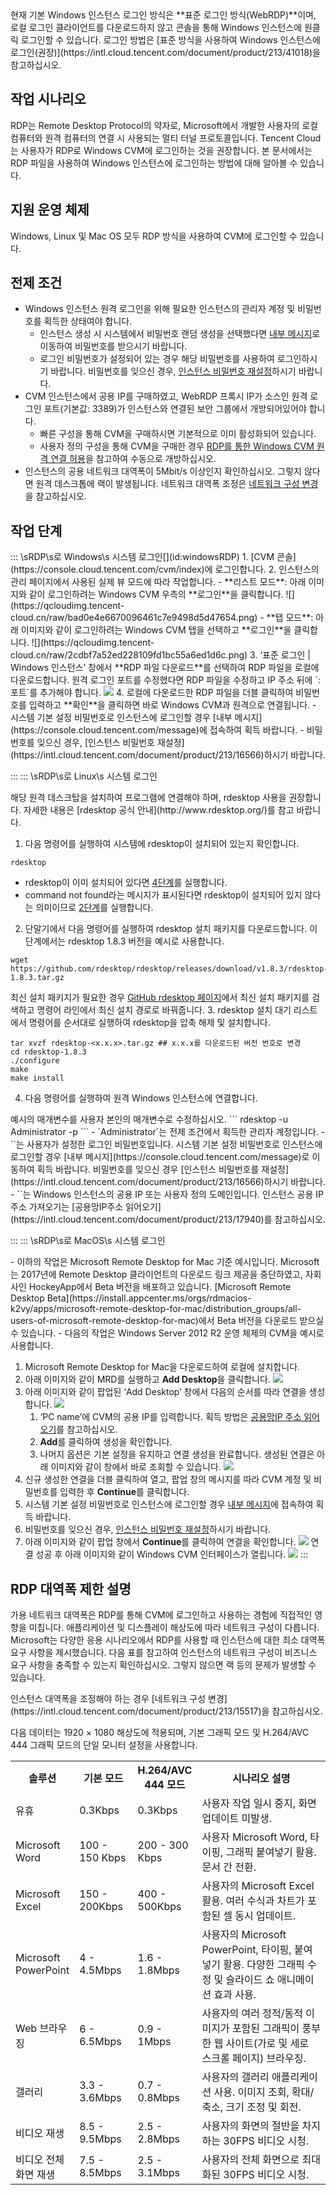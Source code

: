 <dx-alert infotype="notice" title="">
현재 기본 Windows 인스턴스 로그인 방식은 **표준 로그인 방식(WebRDP)**이며, 로컬 로그인 클라이언트를 다운로드하지 않고 콘솔을 통해 Windows 인스턴스에 원클릭 로그인할 수 있습니다. 로그인 방법은 [표준 방식을 사용하여 Windows 인스턴스에 로그인(권장)](https://intl.cloud.tencent.com/document/product/213/41018)을 참고하십시오.
</dx-alert>



## 작업 시나리오
RDP는 Remote Desktop Protocol의 약자로, Microsoft에서 개발한 사용자의 로컬 컴퓨터와 원격 컴퓨터의 연결 시 사용되는 멀티 터널 프로토콜입니다. Tencent Cloud는 사용자가 RDP로 Windows CVM에 로그인하는 것을 권장합니다. 본 문서에서는 RDP 파일을 사용하여 Windows 인스턴스에 로그인하는 방법에 대해 알아볼 수 있습니다.

## 지원 운영 체제
Windows, Linux 및 Mac OS 모두 RDP 방식을 사용하여 CVM에 로그인할 수 있습니다.

## 전제 조건

- Windows 인스턴스 원격 로그인을 위해 필요한 인스턴스의 관리자 계정 및 비밀번호를 획득한 상태여야 합니다.
  - 인스턴스 생성 시 시스템에서 비밀번호 랜덤 생성을 선택했다면 [내부 메시지](https://console.cloud.tencent.com/message)로 이동하여 비밀번호를 받으시기 바랍니다.
  - 로그인 비밀번호가 설정되어 있는 경우 해당 비밀번호를 사용하여 로그인하시기 바랍니다. 비밀번호를 잊으신 경우, [인스턴스 비밀번호 재설정](https://intl.cloud.tencent.com/document/product/213/16566)하시기 바랍니다.
- CVM 인스턴스에서 공용 IP를 구매하였고, WebRDP 프록시 IP가 소스인 원격 로그인 포트(기본값: 3389)가 인스턴스와 연결된 보안 그룹에서 개방되어있어야 합니다.
  - 빠른 구성을 통해 CVM을 구매하시면 기본적으로 이미 활성화되어 있습니다.
  - 사용자 정의 구성을 통해 CVM을 구매한 경우 [RDP를 통한 Windows CVM 원격 연결 허용](https://intl.cloud.tencent.com/document/product/213/32369)을 참고하여 수동으로 개방하십시오.
- 인스턴스의 공용 네트워크 대역폭이 5Mbit/s 이상인지 확인하십시오. 그렇지 않다면 원격 데스크톱에 랙이 발생됩니다. 네트워크 대역폭 조정은 [네트워크 구성 변경](https://intl.cloud.tencent.com/document/product/213/15517)을 참고하십시오.


## 작업 단계
<dx-tabs>
::: \sRDP\s로 Windows\s 시스템 로그인[](id:windowsRDP)
1. [CVM 콘솔](https://console.cloud.tencent.com/cvm/index)에 로그인합니다.
2. 인스턴스의 관리 페이지에서 사용된 실제 뷰 모드에 따라 작업합니다.
 - **리스트 모드**: 아래 이미지와 같이 로그인하려는 Windows CVM 우측의 **로그인**을 클릭합니다.
![](https://qcloudimg.tencent-cloud.cn/raw/bad0e4e6670096461c7e9498d5d47654.png)
 - **탭 모드**: 아래 이미지와 같이 로그인하려는 Windows CVM 탭을 선택하고 **로그인**을 클릭합니다.
![](https://qcloudimg.tencent-cloud.cn/raw/2cdbf7a52ed228109fd1bc55a6ed1d6c.png)
3. ‘표준 로그인 | Windows 인스턴스’ 창에서 **RDP 파일 다운로드**를 선택하여 RDP 파일을 로컬에 다운로드합니다.
<dx-alert infotype="explain" title="">
원격 로그인 포트를 수정했다면 RDP 파일을 수정하고 IP 주소 뒤에 `:포트`를 추가해야 합니다.
</dx-alert>
<img src="https://main.qcloudimg.com/raw/0b0076390b95da3885c8967093683975.png"/>
4. 로컬에 다운로드한 RDP 파일을 더블 클릭하여 비밀번호를 입력하고 **확인**을 클릭하면 바로 Windows CVM과 원격으로 연결됩니다.
  - 시스템 기본 설정 비밀번호로 인스턴스에 로그인할 경우 [내부 메시지](https://console.cloud.tencent.com/message)에 접속하여 획득 바랍니다.
  - 비밀번호를 잊으신 경우, [인스턴스 비밀번호 재설정](https://intl.cloud.tencent.com/document/product/213/16566)하시기 바랍니다.

:::
::: \sRDP\s로 Linux\s 시스템 로그인[](id:LinuxRDP)


<dx-alert infotype="explain" title="">
해당 원격 데스크탑을 설치하여 프로그램에 연결해야 하며, rdesktop 사용을 권장합니다. 자세한 내용은 [rdesktop 공식 안내](http://www.rdesktop.org/)를 참고 바랍니다.
</dx-alert>


1. 다음 명령어를 실행하여 시스템에 rdesktop이 설치되어 있는지 확인합니다.
```
rdesktop
```
   - rdesktop이 이미 설치되어 있다면 [4단계](#step04)를 실행합니다.
   - command not found라는 메시지가 표시된다면 rdesktop이 설치되어 있지 않다는 의미이므로 [2단계](#step02)를 실행합니다.
2. [](id:step02) 단말기에서 다음 명령어를 실행하여 rdesktop 설치 패키지를 다운로드합니다. 이 단계에서는 rdesktop 1.8.3 버전을 예시로 사용합니다.
```
wget https://github.com/rdesktop/rdesktop/releases/download/v1.8.3/rdesktop-1.8.3.tar.gz
```
최신 설치 패키지가 필요한 경우 [GitHub rdesktop 페이지](https://github.com/rdesktop/rdesktop/releases)에서 최신 설치 패키지를 검색하고 명령어 라인에서 최신 설치 경로로 바꿔줍니다.
3. rdesktop 설치 대기 리스트에서 명령어를 순서대로 실행하여 rdesktop을 압축 해제 및 설치합니다.
```
tar xvzf rdesktop-<x.x.x>.tar.gz ## x.x.x를 다운로드된 버전 번호로 변경 
cd rdesktop-1.8.3
./configure 
make 
make install
```
4. [](id:step04)다음 명령어를 실행하여 원격 Windows 인스턴스에 연결합니다.
<dx-alert infotype="explain" title="">
예시의 매개변수를 사용자 본인의 매개변수로 수정하십시오.
</dx-alert>
```
rdesktop -u Administrator -p <your-password> <hostname or IP address>
```
   - `Administrator`는 전제 조건에서 획득한 관리자 계정입니다.
   - `<your-password>`는 사용자가 설정한 로그인 비밀번호입니다.
      시스템 기본 설정 비밀번호로 인스턴스에 로그인할 경우 [내부 메시지](https://console.cloud.tencent.com/message)로 이동하여 획득 바랍니다. 비밀번호를 잊으신 경우 [인스턴스 비밀번호를 재설정](https://intl.cloud.tencent.com/document/product/213/16566)하시기 바랍니다.
   - `<hostname or IP address>`는 Windows 인스턴스의 공용 IP 또는 사용자 정의 도메인입니다. 인스턴스 공용 IP 주소 가져오기는 [공용망IP주소 읽어오기](https://intl.cloud.tencent.com/document/product/213/17940)를 참고하십시오.

:::
::: \sRDP\s로 MacOS\s 시스템 로그인[](id:MacRDP)


<dx-alert infotype="explain" title="">
- 이하의 작업은 Microsoft Remote Desktop for Mac 기준 예시입니다. Microsoft는 2017년에 Remote Desktop 클라이언트의 다운로드 링크 제공을 중단하였고, 자회사인 HockeyApp에서 Beta 버전을 배포하고 있습니다. [Microsoft Remote Desktop Beta](https://install.appcenter.ms/orgs/rdmacios-k2vy/apps/microsoft-remote-desktop-for-mac/distribution_groups/all-users-of-microsoft-remote-desktop-for-mac)에서 Beta 버전을 다운로드 받으실 수 있습니다.
- 다음의 작업은 Windows Server 2012 R2 운영 체제의 CVM을 예시로 사용합니다.
</dx-alert>


1. Microsoft Remote Desktop for Mac을 다운로드하여 로컬에 설치합니다.
2. 아래 이미지와 같이 MRD를 실행하고 **Add Desktop**을 클릭합니다.
![](https://main.qcloudimg.com/raw/e69528d10e9a17dfa26119a090766c49.png)
3. 아래 이미지와 같이 팝업된 ‘Add Desktop’ 창에서 다음의 순서를 따라 연결을 생성합니다.
![](https://main.qcloudimg.com/raw/d8e20278dd7c8aed487be2c43986f5e4.png)
     1. ‘PC name’에 CVM의 공용 IP를 입력합니다. 획득 방법은 [공용망IP 주소 읽어오기](https://intl.cloud.tencent.com/document/product/213/17940)를 참고하십시오.
     2. **Add**를 클릭하여 생성을 확인합니다.
     3. 나머지 옵션은 기본 설정을 유지하고 연결 생성을 완료합니다.
    생성된 연결은 아래 이미지와 같이 창에서 바로 조회할 수 있습니다.
![](https://main.qcloudimg.com/raw/1c0eff28aa68a7f02e8f295917bb603b.png)
4. 신규 생성한 연결을 더블 클릭하여 열고, 팝업 창의 메시지를 따라 CVM 계정 및 비밀번호를 입력한 후 **Continue**를 클릭합니다.
5. 시스템 기본 설정 비밀번호로 인스턴스에 로그인할 경우 [내부 메시지](https://console.cloud.tencent.com/message)에 접속하여 획득 바랍니다.
6. 비밀번호를 잊으신 경우, [인스턴스 비밀번호 재설정](https://intl.cloud.tencent.com/document/product/213/16566)하시기 바랍니다.
7. 아래 이미지와 같이 팝업 창에서 **Continue**를 클릭하여 연결을 확인합니다.
![](https://main.qcloudimg.com/raw/61b3d9566365183fcc1d92c2f6bc2e7b.png)
연결 성공 후 아래 이미지와 같이 Windows CVM 인터페이스가 열립니다.
![](https://main.qcloudimg.com/raw/20db4a1d63384bc0575ded68a8fe912d.png)
:::
</dx-tabs>

## RDP 대역폭 제한 설명[](id:illustrate)
가용 네트워크 대역폭은 RDP를 통해 CVM에 로그인하고 사용하는 경험에 직접적인 영향을 미칩니다. 애플리케이션 및 디스플레이 해상도에 따라 네트워크 구성이 다릅니다. Microsoft는 다양한 응용 시나리오에서 RDP를 사용할 때 인스턴스에 대한 최소 대역폭 요구 사항을 제시했습니다. 다음 표를 참고하여 인스턴스의 네트워크 구성이 비즈니스 요구 사항을 충족할 수 있는지 확인하십시오. 그렇지 않으면 랙 등의 문제가 발생할 수 있습니다.


<dx-alert infotype="explain" title="">
인스턴스 대역폭을 조정해야 하는 경우 [네트워크 구성 변경](https://intl.cloud.tencent.com/document/product/213/15517)을 참고하십시오.
</dx-alert>


다음 데이터는 1920 × 1080 해상도에 적용되며, 기본 그래픽 모드 및 H.264/AVC 444 그래픽 모드의 단일 모니터 설정을 사용합니다.

<table>
<tr>
<th width="15%">솔루션</th>
<th width="19%">기본 모드</th>
<th width="19%">H.264/AVC 444 모드</th>
<th width="47%">시나리오 설명</th>
</tr>
<tr>
<td>유휴</td>
<td>0.3Kbps	</td>
<td>0.3Kbps</td>
<td>사용자 작업 일시 중지, 화면 업데이트 미발생.</td>
</tr>
<tr>
<td>Microsoft Word</td>
<td>100 - 150 Kbps</td>
<td>200 - 300 Kbps</td>
<td>사용자 Microsoft Word, 타이핑, 그래픽 붙여넣기 활용. 문서 간 전환.</td>
</tr>
<tr>
<td>Microsoft Excel</td>
<td>150 - 200Kbps</td>
<td>400 - 500Kbps</td>
<td>사용자의 Microsoft Excel 활용. 여러 수식과 차트가 포함된 셀 동시 업데이트.</td>
</tr>
<tr>
<td>Microsoft PowerPoint</td>
<td>4 - 4.5Mbps</td>
<td>1.6 - 1.8Mbps</td>
<td>사용자의 Microsoft PowerPoint, 타이핑, 붙여넣기 활용. 다양한 그래픽 수정 및 슬라이드 쇼 애니메이션 효과 사용.</td>
</tr>
<tr>
<td>Web 브라우징</td>
<td>6 - 6.5Mbps</td>
<td>0.9 - 1Mbps</td>
<td>사용자의 여러 정적/동적 이미지가 포함된 그래픽이 풍부한 웹 사이트(가로 및 세로 스크롤 페이지) 브라우징.</td>
</tr>
<tr>
<td>갤러리</td>
<td>3.3 - 3.6Mbps	</td>
<td>0.7 - 0.8Mbps</td>
<td>사용자의 갤러리 애플리케이션 사용. 이미지 조회, 확대/축소, 크기 조정 및 회전.</td>
</tr>
<tr>
<td>비디오 재생</td>
<td>8.5 - 9.5Mbps</td>
<td>2.5 - 2.8Mbps</td>
<td>사용자의 화면의 절반을 차지하는 30FPS 비디오 시청.</td>
</tr>
<tr>
<td>비디오 전체 화면 재생</td>
<td>7.5 - 8.5Mbps</td>
<td>2.5 - 3.1Mbps</td>
<td>사용자의 전체 화면으로 최대화된 30FPS 비디오 시청.</td>
</tr>
</table>

```

```